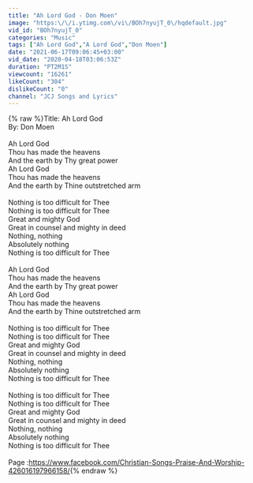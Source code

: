 ```yaml
---
title: "Ah Lord God - Don Moen"
image: "https:\/\/i.ytimg.com\/vi\/BOh7nyujT_0\/hqdefault.jpg"
vid_id: "BOh7nyujT_0"
categories: "Music"
tags: ["Ah Lord God","A Lord God","Don Moen"]
date: "2021-06-17T09:06:45+03:00"
vid_date: "2020-04-18T03:06:53Z"
duration: "PT2M1S"
viewcount: "16261"
likeCount: "304"
dislikeCount: "0"
channel: "JCJ Songs and Lyrics"
---
```

{% raw %}Title: Ah Lord God<br />By: Don Moen<br /><br />Ah Lord God<br />Thou has made the heavens<br />And the earth by Thy great power<br />Ah Lord God<br />Thou has made the heavens<br />And the earth by Thine outstretched arm<br /><br />Nothing is too difficult for Thee<br />Nothing is too difficult for Thee<br />Great and mighty God<br />Great in counsel and mighty in deed<br />Nothing, nothing<br />Absolutely nothing<br />Nothing is too difficult for Thee<br /><br />Ah Lord God<br />Thou has made the heavens<br />And the earth by Thy great power<br />Ah Lord God<br />Thou has made the heavens<br />And the earth by Thine outstretched arm<br /><br />Nothing is too difficult for Thee<br />Nothing is too difficult for Thee<br />Great and mighty God<br />Great in counsel and mighty in deed<br />Nothing, nothing<br />Absolutely nothing<br />Nothing is too difficult for Thee<br /><br />Nothing is too difficult for Thee<br />Nothing is too difficult for Thee<br />Great and mighty God<br />Great in counsel and mighty in deed<br />Nothing, nothing<br />Absolutely nothing<br />Nothing is too difficult for Thee<br /><br />Page :<a rel="nofollow" target="blank" href="https://www.facebook.com/Christian-Songs-Praise-And-Worship-426016197966158/">https://www.facebook.com/Christian-Songs-Praise-And-Worship-426016197966158/</a>{% endraw %}
